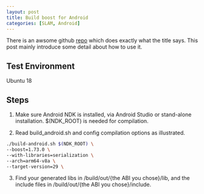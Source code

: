 ```yaml
---
layout: post
title: Build boost for Android
categories: [SLAM, Android]
---
```


There is an awsome github [repo](https://github.com/moritz-wundke/Boost-for-Android) which does exactly what the title says. This post mainly introduce some detail about how to use it.

## Test Environment

Ubuntu 18

## Steps

1. Make sure Android NDK is installed, via Android Studio or stand-alone installation. $(NDK_ROOT) is needed for compilation.

2. Read build_android.sh and config compilation options as illustrated. 
```sh
./build-android.sh $(NDK_ROOT) \
--boost=1.73.0 \
--with-libraries=serialization \
--arch=arm64-v8a \
--target-version=29 \
```
3. Find your generated libs in /build/out/{the ABI you chose}/lib, and the include files in /build/out/{the ABI you chose}/include. 